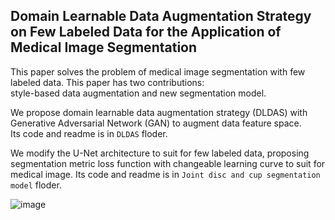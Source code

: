 ## Domain Learnable Data Augmentation Strategy on Few Labeled Data for the Application of Medical Image Segmentation 

This paper solves the problem of medical image segmentation with few labeled data.
This paper has two contributions:  
style-based data augmentation and new segmentation model.

We propose domain learnable data augmentation strategy (DLDAS) with Generative Adversarial Network (GAN) to augment data feature space.\
Its code and readme is in ```DLDAS``` floder.

We modify the U-Net architecture to suit for few labeled data, proposing segmentation metric loss function with changeable learning curve to suit for medical image.
Its code and readme is in ```Joint disc and cup segmentation model``` floder.

![image](https://github.com/fjcu-ee-islab/DLDAS/tree/main/flowchart/flowchart.tif)
